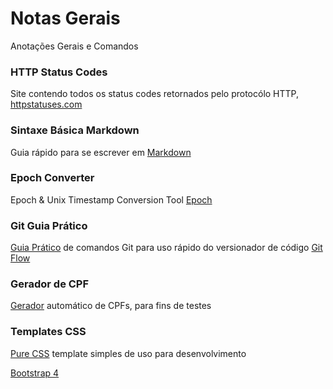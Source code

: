 # Notas Gerais
Anotações Gerais e Comandos


### HTTP Status Codes

Site contendo todos os status codes retornados pelo protocólo HTTP, [httpstatuses.com](https://httpstatuses.com/)


### Sintaxe Básica Markdown

Guia rápido para se escrever em [Markdown](https://help.github.com/pt/github/writing-on-github/basic-writing-and-formatting-syntax#styling-text)


### Epoch Converter
Epoch & Unix Timestamp Conversion Tool
[Epoch](https://www.epochconverter.com/)

### Git Guia Prático

[Guia Prático](https://rogerdudler.github.io/git-guide/index.pt_BR.html) de comandos Git para uso rápido do versionador de código
[Git Flow](https://danielkummer.github.io/git-flow-cheatsheet/)


### Gerador de CPF

[Gerador](https://www.geradordecpf.org/) automático de CPFs, para fins de testes


### Templates CSS 

[Pure CSS](https://purecss.io/) template simples de uso para desenvolvimento

[Bootstrap 4](https://getbootstrap.com/)
